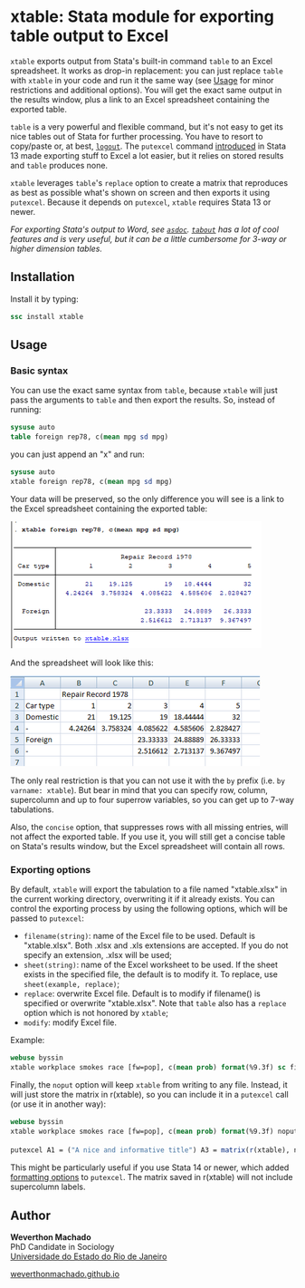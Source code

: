 # xtable: Stata module for exporting table output to Excel


`xtable` exports output from Stata's built-in command `table` to an Excel spreadsheet. It works as drop-in replacement: you can just replace `table` with `xtable` in your code and run it the same way (see [Usage](#usage) for minor restrictions and additional options). You will get the exact same output 
in the results window, plus a link to an Excel spreadsheet containing the exported table.

`table` is a very powerful and flexible command, but it's not easy to get its nice tables out of Stata for further processing. You have to resort to copy/paste or, at best, [`logout`](http://fmwww.bc.edu/RePEc/bocode/l/logout.html). The `putexcel` command  [introduced](https://blog.stata.com/2013/09/25/export-tables-to-excel/) in Stata 13 made exporting stuff to Excel a lot easier, but it relies on stored results and `table` produces none. 

`xtable` leverages `table`'s `replace` option to create a matrix that reproduces as best as possible what's shown on screen and then exports it using `putexcel`. Because it depends on `putexcel`, `xtable` requires Stata 13 or newer.

*For exporting Stata's output to Word, see [`asdoc`](https://www.statalist.org/forums/forum/general-stata-discussion/general/1435798-asdoc-an-easy-way-of-creating-publication-quality-tables-from-stata-commands).  [`tabout`](http://tabout.net.au/docs/home.php) has a lot of cool features and is very useful, but it can be a little cumbersome for 3-way or higher dimension tables.* 

## Installation 

Install it by typing:
```stata
ssc install xtable
```

## Usage

### Basic syntax

You can use the exact same syntax from `table`, because `xtable` will just pass the arguments to `table` and then export the results. So, instead of running:

```stata
sysuse auto
table foreign rep78, c(mean mpg sd mpg)
```

you can just append an "x" and run:

```stata
sysuse auto
xtable foreign rep78, c(mean mpg sd mpg)
```

Your data will be preserved, so the only difference you will see is a link to the Excel spreadsheet containing the exported table:

![](output.png)

And the spreadsheet will look like this:

![](excel.png)

The only real restriction is that you can not use it with the `by` prefix (i.e. `by varname: xtable`). But bear in mind that you can specify row, column, supercolumn and up to four superrow variables, so you can get up to 7-way tabulations. 

Also, the `concise` option, that suppresses rows with all missing entries, will not affect the exported table. If you use it, you will still get a concise table on Stata's results window, but the Excel spreadsheet will contain all rows. 

### Exporting options

By default, `xtable` will export the tabulation to a file named "xtable.xlsx" in the current working directory, overwriting it if it already exists. You can control the exporting process by using the following options, which will be passed to `putexcel`:

- `filename(string)`: name of the Excel file to be used. Default is "xtable.xlsx". Both .xlsx and .xls extensions are accepted. If you do not specify an extension, .xlsx will be used;
- `sheet(string)`: name of the Excel worksheet to be used. If the sheet exists in the specified file, the default is to modify it. To replace, use `sheet(example, replace)`;
- `replace`: overwrite Excel file. Default is to modify if filename() is specified or overwrite "xtable.xlsx". Note that `table` also has a `replace` option which is not honored by `xtable`;
- `modify`: modify Excel file.

Example:
```stata
webuse byssin
xtable workplace smokes race [fw=pop], c(mean prob) format(%9.3f) sc filename(myfile) sheet(prevalence) replace
```

Finally, the `noput` option will keep `xtable` from writing to any file. Instead, it will just store the matrix in r(xtable), so you can include it in a `putexcel` call (or use it in another way):

```stata
webuse byssin
xtable workplace smokes race [fw=pop], c(mean prob) format(%9.3f) noput

putexcel A1 = ("A nice and informative title") A3 = matrix(r(xtable), names) using myfile.xlsx, replace
```

This might be particularly useful if you use Stata 14 or newer, which added [formatting options](https://blog.stata.com/2017/01/10/creating-excel-tables-with-putexcel-part-1-introduction-and-formatting/) to `putexcel`. The matrix saved in r(xtable) will not include supercolumn labels. 

## Author

**Weverthon Machado**  
PhD Candidate in Sociology  
[Universidade do Estado do Rio de Janeiro](http://www.iesp.uerj.br/)  

[weverthonmachado.github.io](https://weverthonmachado.github.io)
